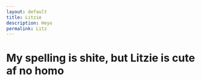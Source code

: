 ```yaml
---
layout: default
title: Litzie
description: Heyo
permalink: Litz
---
```


# My spelling is shite, but Litzie is cute af no homo